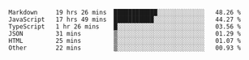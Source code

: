 
<!--
**xy406043/xy406043** is a ✨ _special_ ✨ repository because its `README.md` (this file) appears on your GitHub profile.

Here are some ideas to get you started:

- 🔭 I’m currently working on ...
- 🌱 I’m currently learning ...
- 👯 I’m looking to collaborate on ...
- 🤔 I’m looking for help with ...
- 💬 Ask me about ...
- 📫 How to reach me: ...
- 😄 Pronouns: ...
- ⚡ Fun fact: ...
-->

<!--START_SECTION:waka-->

```text
Markdown     19 hrs 26 mins  ████████████░░░░░░░░░░░░░   48.26 %
JavaScript   17 hrs 49 mins  ███████████░░░░░░░░░░░░░░   44.27 %
TypeScript   1 hr 26 mins    █░░░░░░░░░░░░░░░░░░░░░░░░   03.56 %
JSON         31 mins         ▒░░░░░░░░░░░░░░░░░░░░░░░░   01.29 %
HTML         25 mins         ▒░░░░░░░░░░░░░░░░░░░░░░░░   01.07 %
Other        22 mins         ▒░░░░░░░░░░░░░░░░░░░░░░░░   00.93 %
```

<!--END_SECTION:waka-->
